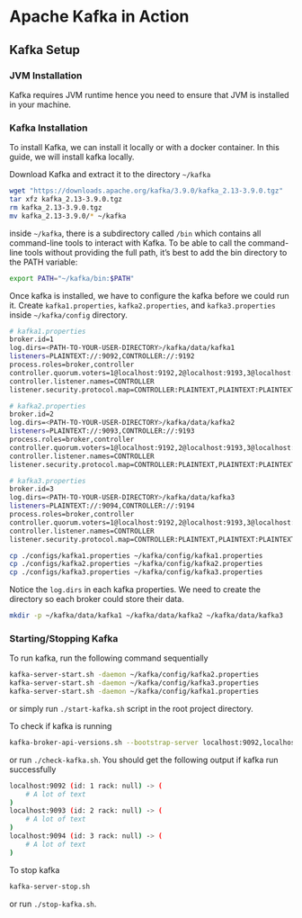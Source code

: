 # Apache Kafka in Action

## Kafka Setup

### JVM Installation

Kafka requires JVM runtime hence you need to ensure that JVM is installed in your machine.

### Kafka Installation

To install Kafka, we can install it locally or with a docker container. In this guide, we will install kafka locally.

Download Kafka and extract it to the directory `~/kafka`

```sh
wget "https://downloads.apache.org/kafka/3.9.0/kafka_2.13-3.9.0.tgz"
tar xfz kafka_2.13-3.9.0.tgz
rm kafka_2.13-3.9.0.tgz
mv kafka_2.13-3.9.0/* ~/kafka
```

inside `~/kafka`, there is a subdirectory called `/bin` which contains all command-line tools to interact with Kafka. To be able to call the command-line tools without providing the full path, it’s best to add the bin directory to the PATH variable:

```sh
export PATH="~/kafka/bin:$PATH"
```

Once kafka is installed, we have to configure the kafka before we could run it. Create `kafka1.properties`, `kafka2.properties`, and `kafka3.properties` inside `~/kafka/config` directory.

```sh
# kafka1.properties
broker.id=1
log.dirs=<PATH-TO-YOUR-USER-DIRECTORY>/kafka/data/kafka1
listeners=PLAINTEXT://:9092,CONTROLLER://:9192
process.roles=broker,controller
controller.quorum.voters=1@localhost:9192,2@localhost:9193,3@localhost:9194
controller.listener.names=CONTROLLER
listener.security.protocol.map=CONTROLLER:PLAINTEXT,PLAINTEXT:PLAINTEXT

# kafka2.properties
broker.id=2
log.dirs=<PATH-TO-YOUR-USER-DIRECTORY>/kafka/data/kafka2
listeners=PLAINTEXT://:9093,CONTROLLER://:9193
process.roles=broker,controller
controller.quorum.voters=1@localhost:9192,2@localhost:9193,3@localhost:9194
controller.listener.names=CONTROLLER
listener.security.protocol.map=CONTROLLER:PLAINTEXT,PLAINTEXT:PLAINTEXT

# kafka3.properties
broker.id=3
log.dirs=<PATH-TO-YOUR-USER-DIRECTORY>/kafka/data/kafka3
listeners=PLAINTEXT://:9094,CONTROLLER://:9194
process.roles=broker,controller
controller.quorum.voters=1@localhost:9192,2@localhost:9193,3@localhost:9194
controller.listener.names=CONTROLLER
listener.security.protocol.map=CONTROLLER:PLAINTEXT,PLAINTEXT:PLAINTEXT
```

``` sh
cp ./configs/kafka1.properties ~/kafka/config/kafka1.properties
cp ./configs/kafka2.properties ~/kafka/config/kafka2.properties
cp ./configs/kafka3.properties ~/kafka/config/kafka3.properties
```

Notice the `log.dirs` in each kafka properties. We need to create the directory so each broker could store their data.

```sh
mkdir -p ~/kafka/data/kafka1 ~/kafka/data/kafka2 ~/kafka/data/kafka3
```

### Starting/Stopping Kafka

To run kafka, run the following command sequentially

```sh
kafka-server-start.sh -daemon ~/kafka/config/kafka2.properties
kafka-server-start.sh -daemon ~/kafka/config/kafka3.properties
kafka-server-start.sh -daemon ~/kafka/config/kafka1.properties
```

or simply run `./start-kafka.sh` script in the root project directory.

To check if kafka is running

```sh
kafka-broker-api-versions.sh --bootstrap-server localhost:9092,localhost:9093,localhost:909
```

or run `./check-kafka.sh`. You should get the following output if kafka run successfully

```sh
localhost:9092 (id: 1 rack: null) -> (
    # A lot of text
)
localhost:9093 (id: 2 rack: null) -> (
    # A lot of text
)
localhost:9094 (id: 3 rack: null) -> (
    # A lot of text
)
```

To stop kafka

```sh
kafka-server-stop.sh
```

or run `./stop-kafka.sh`.
